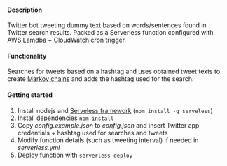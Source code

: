 #### Description ####
Twitter bot tweeting dummy text based on words/sentences found in Twitter search results. Packed as a Serverless function configured with AWS Lamdba + CloudWatch cron trigger. 

#### Functionality ####
Searches for tweets based on a hashtag and uses obtained tweet texts to create [Markov chains](https://rednoise.org/rita/reference/RiMarkov.php) and adds the hashtag used for the search.

#### Getting started ####
1. Install nodejs and [Serveless framework](https://serverless.com/) (`npm install -g serveless`)
2. Install dependencies `npm install`
3. Copy *config.example.json* to *config.json* and insert Twitter app credentials + hashtag used for searches and tweets
4. Modify function details (such as tweeting interval) if needed in *serverless.yml*
5. Deploy function with `serverless deploy`

